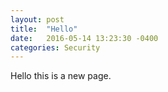 ```yaml
---
layout: post
title:  "Hello"
date:   2016-05-14 13:23:30 -0400
categories: Security
---
```


Hello this is a new page.